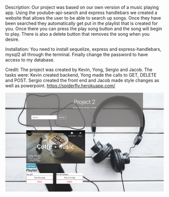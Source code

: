 Description: Our project was based on our own version of a music playing app. Using the youtube-api-search and express handlebars we created a website that allows the user to be able to search up songs. Once they have been searched they automatically get put in the playlist that is created for you. Once there you can press the play song button and the song will begin to play. There is also a delete button that removes the song when you desire.

Installation: You need to install sequelize, express and express-handlebars, mysql2 all through the terminal. Finally change the password to have access to my database.


Credit: The project was created by Kevin, Yong, Sergio and Jacob. The tasks were: Kevin created backend, Yong made the calls to GET, DELETE and POST.  Sergio created the front end and Jacob made style changes as well as powerpoint. 
https://spiderfly.herokuapp.com/

![Alt text](Project-2.png "Screen Shot")
